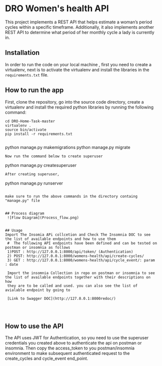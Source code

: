 # DRO Women's health API

This project implements a REST API that helps estimate a woman’s period cycles within a specific timeframe. Additionally, it also implements another REST API to determine what period of her monthly cycle a lady is currently in.


## Installation
In order to run the code on your local machine , first you need to  create a virtualenv, next is to activate the virtualenv and install the libraries in the `requirements.txt` file. 

## How to run the app

First, clone the repository, go into the source code directory, create a virtualenv and install the required python libraries by running the following command:


```
cd DRO-Home-Task-master
virtualenv .
source bin/activate
pip install -r requirements.txt
```

```

```
python manage.py makemigrations
python manage.py migrate
```
Now run the command below to create superuser
```
python manage.py createsuperuser
```
After creating superuser, 
```
python manage.py runserver
```

```
```
make sure to run the above commands in the directory containg "manage.py" file


## Process diagram
 ![Flow Diagram](Process_flow.png)


## Usage
Import The Insomia APi collcetion and Check The Insomnia DOC to see the list of available endpoints and how to use them
 #  The following API endpoints have been defined and can be tested on postman or insomnia as follows
 1)POST : http://127.0.0.1:8000/api/token/ (Authentication)
 2) POST: http://127.0.0.1:8000/womens-health/api/create-cycles/
 3) GET : http://127.0.0.1:8000/womens-health/api/cycle_event/: param : date

 Import the insomnia Collection in repo on postman or insomnia to see the list of available endpoints together with their descriptions on how
 they are to be called and used. you can also see the list of avialable endpoint by going to

 [Link to Swagger DOC](http://127.0.0.1:8000redoc/)



```
```
```
## How to use the API

The API uses JWT for Authentication, so you need to use the superuser credentials you created above to authenticate the api on postman or insomnia. Then copy the access_token to you postman/insomnia environment to make subsequent authenticated request to the create_cycles and cycle_event end_point.


